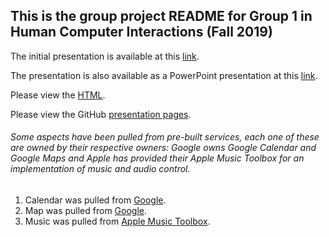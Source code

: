 ## This is the group project README for Group 1 in Human Computer Interactions (Fall 2019) 

The initial presentation is available at this [link](https://github.com/apape97/P1.GroupID/blob/master/HCI%20Project.pdf). 

The presentation is also available as a PowerPoint presentation at this [link](https://texastechuniversity-my.sharepoint.com/:p:/g/personal/aaron_arnold_ttu_edu/EatX6RA2JcdIq4LYE9T27tYBcHKxCIjDdOKjVnREXZwKfQ?e=BPe1ch). 

Please view the [HTML](https://github.com/apape97/P1.1/blob/master/AaronCode/index.html). 

Please view the GitHub [presentation pages](https://aarno97.github.io/P1.1/). 


###### Some aspects have been pulled from pre-built services, each one of these are owned by their respective owners: Google owns Google Calendar and Google Maps and Apple has provided their Apple Music Toolbox for an implementation of music and audio control. 

1. Calendar was pulled from [Google](https://calendar.google.com/calendar/r). 
2. Map was pulled from [Google](https://www.google.com/maps). 
3. Music was pulled from [Apple Music Toolbox](https://tools.applemusic.com/en-us?country=us). 

